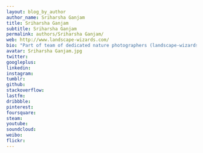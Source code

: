 ```yaml
---
layout: blog_by_author
author_name: Sriharsha Ganjam
title: Sriharsha Ganjam
subtitle: Sriharsha Ganjam
permalink: authors/Sriharsha Ganjam/
web: http://www.landscape-wizards.com/
bio: "Part of team of dedicated nature photographers (landscape-wizards) who specialize in making landscape images, in the hope of immortalizing some of the nature's best visuals."
avatar: Sriharsha Ganjam.jpg
twitter: 
googleplus:
linkedin:
instagram:
tumblr:
github:
stackoverflow:
lastfm:
dribbble:
pinterest:
foursquare:
steam:
youtube:
soundcloud:
weibo:
flickr:
---
```

